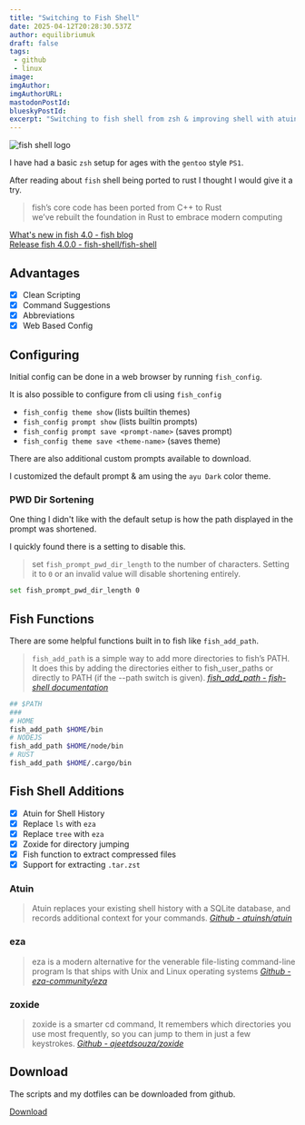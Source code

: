 ```yaml
---
title: "Switching to Fish Shell"
date: 2025-04-12T20:28:30.537Z
author: equilibriumuk
draft: false
tags:
 - github
 - linux
image:
imgAuthor:
imgAuthorURL:
mastodonPostId:
blueskyPostId:
excerpt: "Switching to fish shell from zsh & improving shell with atuin, eza, zoxide"
---
```


<p class="text-center">
<img src="/media/logos/fish-shell.png" alt="fish shell logo" loading="lazy" decoding="async" class="inline">
</p>

I have had a basic `zsh` setup for ages with the `gentoo` style `PS1`.

After reading about `fish` shell being ported to rust I thought I would give it a try.

> fish’s core code has been ported from C++ to Rust<br/>
> we’ve rebuilt the foundation in Rust to embrace modern computing

[What's new in fish 4.0 - fish blog](https://fishshell.com/blog/new-in-40/)<br/>
[Release fish 4.0.0 - fish-shell/fish-shell](https://github.com/fish-shell/fish-shell/releases/tag/4.0.0)

## Advantages

- [x] Clean Scripting
- [x] Command Suggestions
- [x] Abbreviations
- [x] Web Based Config

## Configuring

Initial config can be done in a web browser by running `fish_config`.

It is also possible to configure from cli using `fish_config`

- `fish_config theme show` (lists builtin themes)
- `fish_config prompt show` (lists builtin prompts)
- `fish_config prompt save <prompt-name>` (saves prompt)
- `fish_config theme save <theme-name>` (saves theme)

There are also additional custom prompts available to download.

I customized the default prompt & am using the `ayu Dark` color theme.

### PWD Dir Sortening

One thing I didn't like with the default setup is how the path displayed in the prompt was shortened.

I quickly found there is a setting to disable this.

> set `fish_prompt_pwd_dir_length` to the number of characters. Setting it to `0` or an invalid value will disable shortening entirely.

```sh
set fish_prompt_pwd_dir_length 0
```

## Fish Functions

There are some helpful functions built in to fish like `fish_add_path`.

> `fish_add_path` is a simple way to add more directories to fish’s PATH. It does this by adding the directories either to fish_user_paths or directly to PATH (if the --path switch is given).
> <cite>[fish_add_path - fish-shell documentation](https://fishshell.com/docs/current/cmds/fish_add_path.html)</cite>

```sh
## $PATH
###
# HOME
fish_add_path $HOME/bin
# NODEJS
fish_add_path $HOME/node/bin
# RUST
fish_add_path $HOME/.cargo/bin
```

## Fish Shell Additions

- [x] Atuin for Shell History
- [x] Replace `ls` with `eza`
- [x] Replace `tree` with `eza`
- [x] Zoxide for directory jumping
- [x] Fish function to extract compressed files
- [x] Support for extracting `.tar.zst`

### Atuin

> Atuin replaces your existing shell history with a SQLite database, and records additional context for your commands.
> <cite> [Github - atuinsh/atuin](https://github.com/atuinsh/atuin)</cite>

### eza

> eza is a modern alternative for the venerable file-listing command-line program ls that ships with Unix and Linux operating systems
> <cite> [Github - eza-community/eza](https://github.com/eza-community/eza)</cite>

### zoxide

> zoxide is a smarter cd command, It remembers which directories you use most frequently, so you can jump to them in just a few keystrokes.
> <cite> [Github - ajeetdsouza/zoxide](https://github.com/ajeetdsouza/zoxide)</cite>

## Download

The scripts and my dotfiles can be downloaded from github.

<a class="github" href="https://github.com/equk/dotfiles" aria-label="Download on GitHub" target="_blank" rel="noopener noreferrer"><i class="fa-brands fa-github"></i> Download</a>